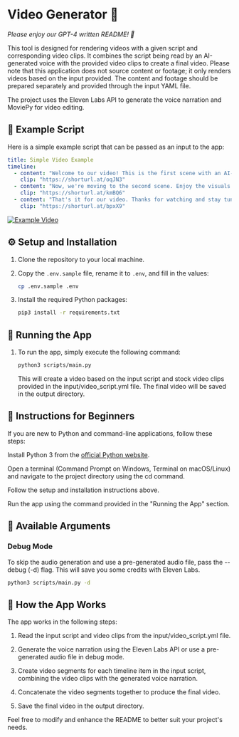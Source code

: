 # Video Generator 🎥

_Please enjoy our GPT-4 written README! 🤖_

This tool is designed for rendering videos with a given script and corresponding video clips. It combines the script being read by an AI-generated voice with the provided video clips to create a final video. Please note that this application does not source content or footage; it only renders videos based on the input provided. The content and footage should be prepared separately and provided through the input YAML file.

The project uses the Eleven Labs API to generate the voice narration and MoviePy for video editing.

## 📜 Example Script
Here is a simple example script that can be passed as an input to the app:
```yaml
title: Simple Video Example
timeline:
  - content: "Welcome to our video! This is the first scene with an AI-generated voice."
    clip: "https://shorturl.at/oqJN3"
  - content: "Now, we're moving to the second scene. Enjoy the visuals!"
    clip: "https://shorturl.at/kmBQ6"
  - content: "That's it for our video. Thanks for watching and stay tuned for more content!"
    clip: "https://shorturl.at/bpxX9"
```

[![Example Video](https://img.youtube.com/vi/aAoTrRiBZow/0.jpg)](https://www.youtube.com/watch?v=aAoTrRiBZow)

## ⚙️ Setup and Installation

1. Clone the repository to your local machine.

2. Copy the `.env.sample` file, rename it to `.env`, and fill in the values:
	```bash
	cp .env.sample .env
	```

3. Install the required Python packages:
	```bash
	pip3 install -r requirements.txt
	```

## 🚀 Running the App

1. To run the app, simply execute the following command:
	```bash
	python3 scripts/main.py
	```
	This will create a video based on the input script and stock video clips provided in the input/video_script.yml file. The final video will be saved in the output directory.

## 🔰 Instructions for Beginners

If you are new to Python and command-line applications, follow these steps:

Install Python 3 from the [official Python website](https://www.python.org/downloads/).

Open a terminal (Command Prompt on Windows, Terminal on macOS/Linux) and navigate to the project directory using the cd command.

Follow the setup and installation instructions above.

Run the app using the command provided in the "Running the App" section.

## 🔧 Available Arguments

### Debug Mode
To skip the audio generation and use a pre-generated audio file, pass the --debug (-d) flag. This will save you some credits with Eleven Labs.

```bash
python3 scripts/main.py -d
```

## 📖 How the App Works
The app works in the following steps:

1. Read the input script and video clips from the input/video_script.yml file.

2. Generate the voice narration using the Eleven Labs API or use a pre-generated audio file in debug mode.

3. Create video segments for each timeline item in the input script, combining the video clips with the generated voice narration.

4. Concatenate the video segments together to produce the final video.

5. Save the final video in the output directory.


Feel free to modify and enhance the README to better suit your project's needs.